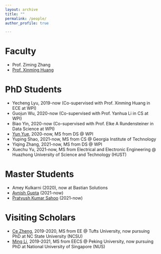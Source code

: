 ```yaml
---
layout: archive
title: ""
permalink: /people/
author_profile: true

---
```


# Faculty
* Prof. Ziming Zhang
* [Prof. Xinming Huang](http://users.wpi.edu/~xhuang/)

# PhD Students
* Yecheng Lyu, 2019-now (Co-supervised with Prof. Xinming Huang in ECE at WPI)
* Guojun Wu, 2020-now (Co-supervised with Prof. Yanhua Li in CS at WPI)
* Biao Yin, 2020-now (Co-supervised with Prof. Elke A Rundensteiner in Data Science at WPI)
* [Yun Yue](https://yunyuny.com/), 2020-now, MS from DS @ WPI
* Yuping Shao, 2021-now, MS from CS @ Georgia Institute of Technology
* Yiqing Zhang, 2021-now, MS from DS @ WPI
* Xuechu Yu, 2021-now, MS from Electrical and Electronic Engineering @ Huazhong University of Science and Technology (HUST)

# Master Students
* Amey Kulkarni (2020), now at Bastian Solutions
* [Avnish Gupta](Avnishgupta143.github.io/portfolio) (2021-now)
* [Pratyush Kumar Sahoo](https://pks-97.github.io/) (2021-now)

# Visiting Scholars
* [Ce Zheng](https://zczcwh.github.io), 2019-2020, MS from EE @ Tufts University, now pursuing PhD at NC State University (NCSU)
* [Ming Li](https://ming1993li.github.io), 2019-2021, MS from EECS @ Peking University, now pursuing PhD at National University of Singapore (NUS)
